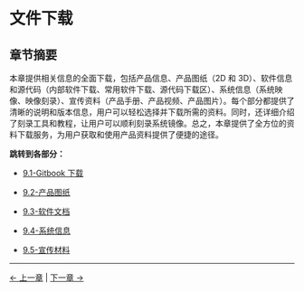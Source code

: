 # 文件下载

## 章节摘要

本章提供相关信息的全面下载，包括产品信息、产品图纸（2D 和 3D）、软件信息和源代码（内部软件下载、常用软件下载、源代码下载区）、系统信息（系统映像、映像刻录）、宣传资料（产品手册、产品视频、产品图片）。每个部分都提供了清晰的说明和版本信息，用户可以轻松选择并下载所需的资料。同时，还详细介绍了刻录工具和教程，让用户可以顺利刻录系统镜像。总之，本章提供了全方位的资料下载服务，为用户获取和使用产品资料提供了便捷的途径。

**跳转到各部分：**

- [9.1-Gitbook 下载](9.1-GitbookDownload.md)

- [9.2-产品图纸](9.2-productBrochure.md)

- [9.3-软件文档](9.3-softwareSource.md)

- [9.4-系统信息](9.4-SystemInformation/README.md)

- [9.5-宣传材料](9.5-PublicityMaterial.md)

---

[← 上一章](../8-ExamplesRobotsUsing/README.md) | [下一章 →](../10-AboutUs/README.md)
